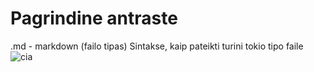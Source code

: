 # Pagrindine antraste

.md - markdown (failo tipas)
Sintakse, kaip pateikti turini tokio  tipo faile ![cia](https://github.com/GiedreKite/labirintas/assets/167992892/30f4c672-e34d-48ca-bf72-951bb9529d29)
